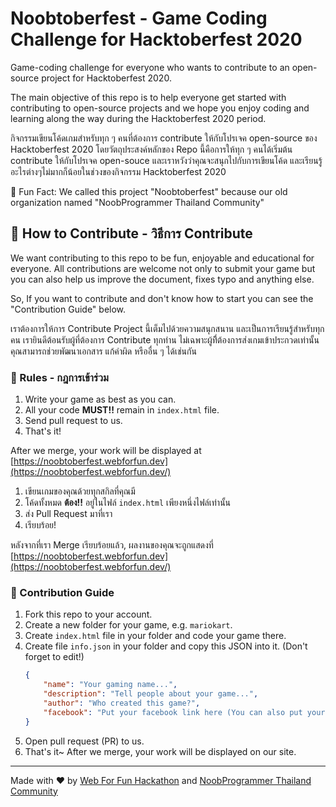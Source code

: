 # Noobtoberfest - Game Coding Challenge for Hacktoberfest 2020
Game-coding challenge for everyone who wants to contribute to an open-source project for Hacktoberfest 2020.

The main objective of this repo is to help everyone get started with contributing to open-source projects and we hope you enjoy coding and learning along the way during the Hacktoberfest 2020 period.

กิจกรรมเขียนโค้ดเกมสำหรับทุก ๆ คนที่ต้องการ contribute ให้กับโปรเจค open-source ของ Hacktoberfest 2020 โดยวัตถุประสงค์หลักของ Repo นี้คือการให้ทุก ๆ คนได้เริ่มต้น contribute ให้กับโปรเจค open-souce และเราหวังว่าคุณจะสนุกไปกับการเขียนโค้ด และเรียนรู้อะไรต่างๆไม่มากก็น้อยในช่วงของกิจกรรม Hacktoberfest 2020

🤪 Fun Fact: We called this project "Noobtoberfest" because our old organization named "NoobProgrammer Thailand Community"

## 🤝 How to Contribute - วิธีการ Contribute
We want contributing to this repo to be fun, enjoyable and educational for everyone. All contributions are welcome not only to submit your game but you can also help us improve the document, fixes typo and anything else.

So, If you want to contribute and don't know how to start you can see the "Contribution Guide" below.

เราต้องการให้การ Contribute Project นี้เต็มไปด้วยความสนุกสนาน และเป็นการเรียนรู้สำหรับทุกคน เรายินดีต้อนรับผู้ที่ต้องการ Contribute ทุกท่าน ไม่เฉพาะผู้ที่ิต้องการส่งเกมเข้าประกวดเท่านั้น คุณสามารถช่วยพัฒนาเอกสาร แก้คำผิด หรืออื่น ๆ ได้เช่นกัน

### 📝 Rules - กฎการเข้าร่วม

1. Write your game as best as you can.
2. All your code **MUST!!** remain in `index.html` file.
3. Send pull request to us.
4. That's it!

After we merge, your work will be displayed at [https://noobtoberfest.webforfun.dev](https://noobtoberfest.webforfun.dev/)

1. เขียนเกมของคุณด้วยทุกสกิลที่คุณมี
2. โค้ดทั้งหมด **ต้อง!!** อยู่ในไฟล์ `index.html` เพียงหนึ่งไฟล์เท่านั้น
3. ส่ง Pull Request มาที่เรา
4. เรียบร้อย!

หลังจากที่เรา Merge เรียบร้อยแล้ว, ผลงานของคุณจะถูกแสดงที่ [https://noobtoberfest.webforfun.dev](https://noobtoberfest.webforfun.dev/)

### 🤖 ‍Contribution Guide
1. Fork this repo to your account.
2. Create a new folder for your game, e.g. `mariokart`.
3. Create `index.html` file in your folder and code your game there.
4. Create file `info.json` in your folder and copy this JSON into it. (Don't forget to edit!)
	```json
	{
		"name": "Your gaming name...",
		"description": "Tell people about your game...",
		"author": "Who created this game?",
		"facebook": "Put your facebook link here (You can also put your website or Github link instead)"
	}
	```
5. Open pull request (PR) to us.
6. That's it~ After we merge, your work will be displayed on our site.

---

Made with ❤️ by [Web For Fun Hackathon](https://webforfun.dev/) and [NoobProgrammer Thailand Community](https://www.facebook.com/groups/noobprogrammer/)
